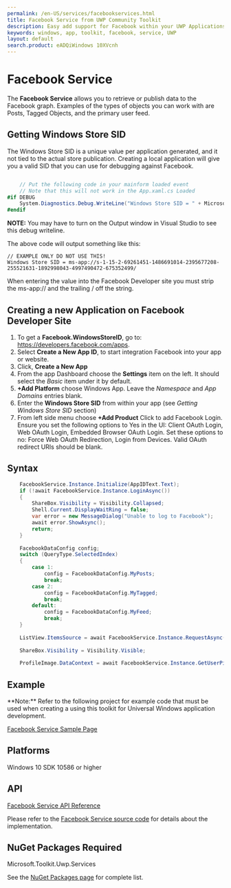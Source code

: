 ```yaml
---
permalink: /en-US/services/facebookservices.html
title: Facebook Service from UWP Community Toolkit
description: Easy add support for Facebook within your UWP Applications
keywords: windows, app, toolkit, facebook, service, UWP
layout: default
search.product: eADQiWindows 10XVcnh
---
```


# Facebook Service 
The **Facebook Service** allows you to retrieve or publish data to the Facebook graph. Examples of the types of objects you can work with are Posts, Tagged Objects, and the primary user feed.

## Getting Windows Store SID
The Windows Store SID is a unique value per application generated, and it not tied to the actual store publication.  Creating a local application will give you a valid SID that you can use for debugging against Facebook.  

```C#

	// Put the following code in your mainform loaded event
	// Note that this will not work in the App.xaml.cs Loaded
#if DEBUG
	System.Diagnostics.Debug.WriteLine("Windows Store SID = " + Microsoft.Toolkit.Uwp.Services.Facebook.FacebookService.Instance.WindowsStoreId);
#endif

```

**NOTE:** You may have to turn on the Output window in Visual Studio to see this debug writeline.

The above code will output something like this: 

```text
// EXAMPLE ONLY DO NOT USE THIS!
Windows Store SID = ms-app://s-1-15-2-69261451-1486691014-2395677208-255521631-1892998043-4997490472-675352499/
```

When entering the value into the Facebook Developer site you must strip the ms-app:// and the trailing / off the string.

## Creating a new Application on Facebook Developer Site
1. To get a **Facebook.WindowsStoreID**, go to: https://developers.facebook.com/apps. 
2. Select **Create a New App ID**, to start integration Facebook into your app or website. 
3. Click, **Create a New App**
4. From the app Dashboard choose the **Settings** item on the left.  It should select the *Basic* item under it by default.
5. **+Add Platform** choose Windows App.  Leave the *Namespace* and *App Domains* entries blank.
6. Enter the **Windows Store SID** from within your app (see *Getting Windows Store SID* section)
7. From left side menu choose **+Add Product** Click to add Facebook Login.  Ensure you set the following options to Yes in the UI: Client OAuth Login, Web OAuth Login, Embedded Browser OAuth Login.  Set these options to no: Force Web OAuth Redirection, Login from Devices.  Valid OAuth redirect URIs should be blank.

## Syntax

```C#
	FacebookService.Instance.Initialize(AppIDText.Text);
	if (!await FacebookService.Instance.LoginAsync())
	{
	    ShareBox.Visibility = Visibility.Collapsed;
	    Shell.Current.DisplayWaitRing = false;
	    var error = new MessageDialog("Unable to log to Facebook");
	    await error.ShowAsync();
	    return;
	}
	
	FacebookDataConfig config;
	switch (QueryType.SelectedIndex)
	{
	    case 1:
	        config = FacebookDataConfig.MyPosts;
	        break;
	    case 2:
	        config = FacebookDataConfig.MyTagged;
	        break;
	    default:
	        config = FacebookDataConfig.MyFeed;
	        break;
	}
	
	ListView.ItemsSource = await FacebookService.Instance.RequestAsync(config, 50);
	
	ShareBox.Visibility = Visibility.Visible;
	
	ProfileImage.DataContext = await FacebookService.Instance.GetUserPictureInfoAsync();
```
 
## Example
<p> **Note:** Refer to the following project for example code that must be used when creating a using this toolkit for Universal Windows application development.<p>

[Facebook Service Sample Page](https://github.com/Microsoft/UWPCommunityToolkit/tree/master/Microsoft.Toolkit.Uwp.SampleApp/SamplePages/Facebook%20Service)

## Platforms

Windows 10 SDK 10586 or higher

## API

[Facebook Service API Reference](https://github.com/Microsoft/UWPCommunityToolkit-docs/blob/master/en-us/uwp-community-toolkit/api/Microsoft_Toolkit_Uwp_Services_Facebook_FacebookService.md)

Please refer to the [Facebook Service source code](https://github.com/Microsoft/UWPCommunityToolkit/tree/master/Microsoft.Toolkit.Uwp.Services/Services/Facebook) for details about the implementation.

## NuGet Packages Required

Microsoft.Toolkit.Uwp.Services

See the [NuGet Packages page](../get-started/nugetpackages.md) for complete list.
